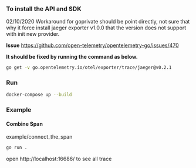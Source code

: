 ### To install the API and SDK

02/10/2020 Workaround for goprivate should be point directly, not sure that why it force install jaeger exporter v1.0.0 that the version does not support with init new provider.

**Issue** https://github.com/open-telemetry/opentelemetry-go/issues/470

**It should be fixed by running the command as below.**

```sh
go get -v go.opentelemetry.io/otel/exporter/trace/jaeger@v0.2.1
```

### Run

```sh
docker-compose up --build
```

### Example

#### Combine Span

example/connect_the_span

```sh
go run .
```

open http://localhost:16686/ to see all trace
